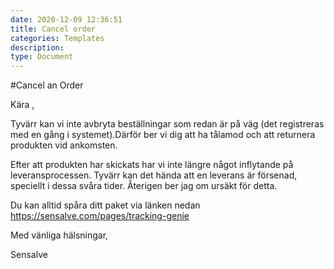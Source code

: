 ```yaml
---
date: 2020-12-09 12:36:51
title: Cancel order
categories: Templates
description:
type: Document
---
```

#Cancel an Order

Kära , 

Tyvärr kan vi inte avbryta beställningar som redan är på väg (det registreras med en gång i systemet).Därför ber vi dig att ha tålamod och att returnera produkten vid ankomsten.

Efter att produkten har skickats har vi inte längre något inflytande på leveransprocessen. Tyvärr kan det hända att en leverans är försenad, speciellt i dessa svåra tider. Återigen ber jag om ursäkt för detta.

Du kan alltid spåra ditt paket via länken nedan
https://sensalve.com/pages/tracking-genie

Med vänliga hälsningar, 

Sensalve

